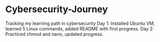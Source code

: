# Cybersecurity-Journey
Tracking my learning path in cybersecurity
Day 1: Installed Ubuntu VM, learned 5 Linux commands, added README with first progress.
Day 2: Practiced chmod and nano, updated progress.
